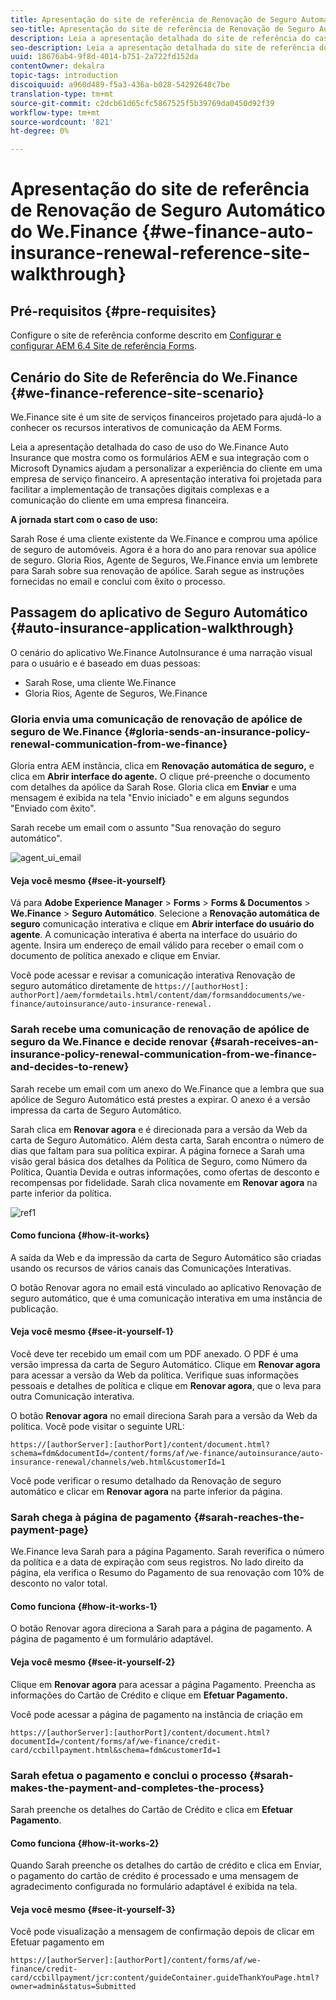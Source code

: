 ```yaml
---
title: Apresentação do site de referência de Renovação de Seguro Automático do We.Finance
seo-title: Apresentação do site de referência de Renovação de Seguro Automático do We.Finance
description: Leia a apresentação detalhada do site de referência do caso de uso do We.Finance Auto Insurance que mostra como os formulários AEM e sua integração com o Microsoft Dynamics ajudam a personalizar a experiência do cliente em uma empresa de serviço financeiro.
seo-description: Leia a apresentação detalhada do site de referência do caso de uso do We.Finance Auto Insurance que mostra como os formulários AEM e sua integração com o Microsoft Dynamics ajudam a personalizar a experiência do cliente em uma empresa de serviço financeiro.
uuid: 18676ab4-9f8d-4014-b751-2a722fd152da
contentOwner: dekalra
topic-tags: introduction
discoiquuid: a960d489-f5a3-436a-b028-54292648c7be
translation-type: tm+mt
source-git-commit: c2dcb61d65cfc5867525f5b39769da0450d92f39
workflow-type: tm+mt
source-wordcount: '821'
ht-degree: 0%

---
```



# Apresentação do site de referência de Renovação de Seguro Automático do We.Finance {#we-finance-auto-insurance-renewal-reference-site-walkthrough}

## Pré-requisitos {#pre-requisites}

Configure o site de referência conforme descrito em [Configurar e configurar AEM 6.4 Site de referência Forms](/help/forms/using/setup-reference-sites.md).

## Cenário do Site de Referência do We.Finance {#we-finance-reference-site-scenario}

We.Finance site é um site de serviços financeiros projetado para ajudá-lo a conhecer os recursos interativos de comunicação da AEM Forms.

Leia a apresentação detalhada do caso de uso do We.Finance Auto Insurance que mostra como os formulários AEM e sua integração com o Microsoft Dynamics ajudam a personalizar a experiência do cliente em uma empresa de serviço financeiro. A apresentação interativa foi projetada para facilitar a implementação de transações digitais complexas e a comunicação do cliente em uma empresa financeira.

**A jornada start com o caso de uso:**

Sarah Rose é uma cliente existente da We.Finance e comprou uma apólice de seguro de automóveis. Agora é a hora do ano para renovar sua apólice de seguro. Gloria Rios, Agente de Seguros, We.Finance envia um lembrete para Sarah sobre sua renovação de apólice. Sarah segue as instruções fornecidas no email e conclui com êxito o processo.

## Passagem do aplicativo de Seguro Automático {#auto-insurance-application-walkthrough}

O cenário do aplicativo We.Finance AutoInsurance é uma narração visual para o usuário e é baseado em duas pessoas:

* Sarah Rose, uma cliente We.Finance
* Gloria Rios, Agente de Seguros, We.Finance

### Gloria envia uma comunicação de renovação de apólice de seguro de We.Finance {#gloria-sends-an-insurance-policy-renewal-communication-from-we-finance}

Gloria entra AEM instância, clica em **Renovação automática de seguro,** e clica em **Abrir interface do agente.** O clique pré-preenche o documento com detalhes da apólice da Sarah Rose. Gloria clica em **Enviar** e uma mensagem é exibida na tela &quot;Envio iniciado&quot; e em alguns segundos &quot;Enviado com êxito&quot;.

Sarah recebe um email com o assunto &quot;Sua renovação do seguro automático&quot;.

![agent_ui_email](assets/agent_ui_email.png)

#### Veja você mesmo {#see-it-yourself}

Vá para **Adobe Experience Manager** > **Forms** > **Forms &amp; Documentos** > **We.Finance** > **Seguro Automático**. Selecione a **Renovação automática de seguro** comunicação interativa e clique em **Abrir interface do usuário do agente**. A comunicação interativa é aberta na interface do usuário do agente. Insira um endereço de email válido para receber o email com o documento de política anexado e clique em Enviar.

Você pode acessar e revisar a comunicação interativa Renovação de seguro automático diretamente de `https://[authorHost]: authorPort]/aem/formdetails.html/content/dam/formsanddocuments/we-finance/autoinsurance/auto-insurance-renewal.`

### Sarah recebe uma comunicação de renovação de apólice de seguro da We.Finance e decide renovar {#sarah-receives-an-insurance-policy-renewal-communication-from-we-finance-and-decides-to-renew}

Sarah recebe um email com um anexo do We.Finance que a lembra que sua apólice de Seguro Automático está prestes a expirar. O anexo é a versão impressa da carta de Seguro Automático.

Sarah clica em **Renovar agora** e é direcionada para a versão da Web da carta de Seguro Automático. Além desta carta, Sarah encontra o número de dias que faltam para sua política expirar. A página fornece a Sarah uma visão geral básica dos detalhes da Política de Seguro, como Número da Política, Quantia Devida e outras informações, como ofertas de desconto e recompensas por fidelidade. Sarah clica novamente em **Renovar agora** na parte inferior da política.

![ref1](assets/ref1.png)

#### Como funciona {#how-it-works}

A saída da Web e da impressão da carta de Seguro Automático são criadas usando os recursos de vários canais das Comunicações Interativas.

O botão Renovar agora no email está vinculado ao aplicativo Renovação de seguro automático, que é uma comunicação interativa em uma instância de publicação.

#### Veja você mesmo {#see-it-yourself-1}

Você deve ter recebido um email com um PDF anexado. O PDF é uma versão impressa da carta de Seguro Automático. Clique em **Renovar agora** para acessar a versão da Web da política. Verifique suas informações pessoais e detalhes de política e clique em **Renovar agora**, que o leva para outra Comunicação interativa.

O botão **Renovar agora** no email direciona Sarah para a versão da Web da política. Você pode visitar o seguinte URL:

`https://[authorServer]:[authorPort]/content/document.html?schema=fdm&documentId=/content/forms/af/we-finance/autoinsurance/auto-insurance-renewal/channels/web.html&customerId=1`

Você pode verificar o resumo detalhado da Renovação de seguro automático e clicar em **Renovar agora** na parte inferior da página.

### Sarah chega à página de pagamento {#sarah-reaches-the-payment-page}

We.Finance leva Sarah para a página Pagamento. Sarah reverifica o número da política e a data de expiração com seus registros. No lado direito da página, ela verifica o Resumo do Pagamento de sua renovação com 10% de desconto no valor total.

#### Como funciona {#how-it-works-1}

O botão Renovar agora direciona a Sarah para a página de pagamento. A página de pagamento é um formulário adaptável.

#### Veja você mesmo {#see-it-yourself-2}

Clique em **Renovar agora** para acessar a página Pagamento. Preencha as informações do Cartão de Crédito e clique em **Efetuar Pagamento.**

Você pode acessar a página de pagamento na instância de criação em

`https://[authorServer]:[authorPort]/content/document.html?documentId=/content/forms/af/we-finance/credit-card/ccbillpayment.html&schema=fdm&customerId=1`

### Sarah efetua o pagamento e conclui o processo {#sarah-makes-the-payment-and-completes-the-process}

Sarah preenche os detalhes do Cartão de Crédito e clica em **Efetuar Pagamento**.

#### Como funciona {#how-it-works-2}

Quando Sarah preenche os detalhes do cartão de crédito e clica em Enviar, o pagamento do cartão de crédito é processado e uma mensagem de agradecimento configurada no formulário adaptável é exibida na tela.

#### Veja você mesmo {#see-it-yourself-3}

Você pode visualização a mensagem de confirmação depois de clicar em Efetuar pagamento em

`https://[authorServer]:[authorPort]/content/forms/af/we-finance/credit-card/ccbillpayment/jcr:content/guideContainer.guideThankYouPage.html?owner=admin&status=Submitted`
